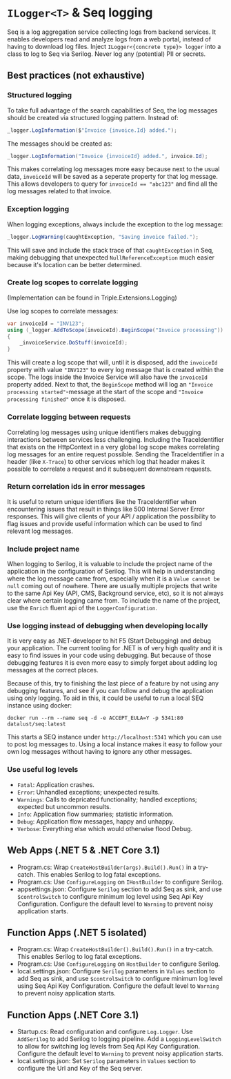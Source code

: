 # `ILogger<T>` &amp; Seq logging

Seq is a log aggregation service collecting logs from backend services. It enables developers read and analyze logs from a web portal, instead of having to download log files. Inject `ILogger<{concrete type}> logger` into a class to log to Seq via Serilog. Never log any (potential) PII or secrets. 

## Best practices (not exhaustive)

### Structured logging

To take full advantage of the search capabilities of Seq, the log messages should be created via structured logging pattern. Instead of:

```c#
_logger.LogInformation($"Invoice {invoice.Id} added.");
```

The messages should be created as:

```c#
_logger.LogInformation("Invoice {invoiceId} added.", invoice.Id);
```

This makes correlating log messages more easy because next to the usual data, `invoiceId` will be saved as a seperate property for that log message. This allows developers to query for `invoiceId == "abc123"` and find all the log messages related to that invoice.

### Exception logging

When logging exceptions, always include the exception to the log message:

```c#
_logger.LogWarning(caughtException, "Saving invoice failed.");
```

This will save and include the stack trace of that `caughtException` in Seq, making debugging that unexpected `NullReferenceException` much easier because it's location can be better determined.

### Create log scopes to correlate logging

(Implementation can be found in Triple.Extensions.Logging)

Use log scopes to correlate messages:

```c#
var invoiceId = "INV123";
using (_logger.AddToScope(invoiceId).BeginScope("Invoice processing"))
{
    _invoiceService.DoStuff(invoiceId);
}
```

This will create a log scope that will, until it is disposed, add the `invoiceId` property with value `"INV123"` to every log message that is created within the scope. The logs inside the Invoice Service will also have the `invoiceId` property added. Next to that, the `BeginScope` method will log an `"Invoice processing started"`-message at the start of the scope and `"Invoice processing finished"` once it is disposed. 

### Correlate logging between requests

Correlating log messages using unique identifiers makes debugging interactions between services less challenging. Including the TraceIdentifier that exists on the HttpContext in a very global log scope makes correlating log messages for an entire request possible. Sending the TraceIdentifier in a header (like `X-Trace`) to other services which log that header makes it possible to correlate a request and it subsequent downstream requests.

### Return correlation ids in error messages

It is useful to return unique identifiers like the TraceIdentifier when encountering issues that result in things like 500 Internal Server Error responses. This will give clients of your API / application the possibility to flag issues and provide useful information which can be used to find relevant log messages.

### Include project name

When logging to Serilog, it is valuable to include the project name of the application in the configuration of Serilog. This will help in understanding where the log message came from, especially when it is a `Value cannot be null` coming out of nowhere. There are usually multiple projects that write to the same Api Key (API, CMS, Background service, etc), so it is not always clear where certain logging came from. To include the name of the project, use the `Enrich` fluent api of the `LoggerConfiguration`.

### Use logging instead of debugging when developing locally

It is very easy as .NET-developer to hit F5 (Start Debugging) and debug your application. The current tooling for .NET is of very high quality and it is easy to find issues in your code using debugging. But because of those debugging features it is even more easy to simply forget about adding log messages at the correct places.

Because of this, try to finishing the last piece of a feature by not using any debugging features, and see if you can follow and debug the application using only logging. To aid in this, it could be useful to run a local SEQ instance using docker:

```
docker run --rm --name seq -d -e ACCEPT_EULA=Y -p 5341:80 datalust/seq:latest
```

This starts a SEQ instance under `http://localhost:5341` which you can use to post log messages to. Using a local instance makes it easy to follow your own log messages without having to ignore any other messages.

### Use useful log levels

- `Fatal`: Application crashes.
- `Error`: Unhandled exceptions; unexpected results.
- `Warnings`: Calls to depricated functionality; handled exceptions; expected but uncommon results.
- `Info`: Application flow summaries; statistic information.
- `Debug`: Application flow messages, happy and unhappy.
- `Verbose`: Everything else which would otherwise flood Debug.

## Web Apps (.NET 5 & .NET Core 3.1)

- Program.cs: Wrap `CreateHostBuilder(args).Build().Run()` in a try-catch. This enables Serilog to log fatal exceptions.
- Program.cs: Use `ConfigureLogging` on `IHostBuilder` to configure Serilog.
- appsettings.json: Configure `Serilog` section to add Seq as sink, and use `$controlSwitch` to configure minimum log level using Seq Api Key Configuration. Configure the default level to `Warning` to prevent noisy application starts.

## Function Apps (.NET 5 isolated)

- Program.cs: Wrap `CreateHostBuilder().Build().Run()` in a try-catch. This enables Serilog to log fatal exceptions.
- Program.cs: Use `ConfigureLogging` on `HostBuilder` to configure Serilog.
- local.settings.json: Configure `Serilog` parameters in `Values` section to add Seq as sink, and use `$controlSwitch` to configure minimum log level using Seq Api Key Configuration.  Configure the default level to `Warning` to prevent noisy application starts.

## Function Apps (.NET Core 3.1)

- Startup.cs: Read configuration and configure `Log.Logger`. Use `AddSerilog` to add Serilog to logging pipeline. Add a `LoggingLevelSwitch` to allow for switching log levels from Seq Api Key Configuration. Configure the default level to `Warning` to prevent noisy application starts.
- local.settings.json: Set `Serilog` parameters in `Values` section to configure the Url and Key of the Seq server.
